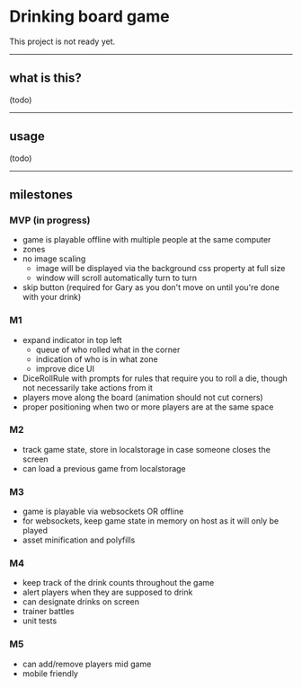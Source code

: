 # Drinking board game

This project is not ready yet.

----
## what is this?
(todo)

----
## usage
(todo)

----
## milestones

### MVP (in progress)
* game is playable offline with multiple people at the same computer
* zones
* no image scaling
  * image will be displayed via the background css property at full size
  * window will scroll automatically turn to turn
* skip button (required for Gary as you don't move on until you're done with your drink)

### M1
* expand indicator in top left
  * queue of who rolled what in the corner
  * indication of who is in what zone
  * improve dice UI
* DiceRollRule with prompts for rules that require you to roll a die, though not necessarily take actions from it
* players move along the board (animation should not cut corners)
* proper positioning when two or more players are at the same space

### M2
* track game state, store in localstorage in case someone closes the screen
* can load a previous game from localstorage

### M3
* game is playable via websockets OR offline
* for websockets, keep game state in memory on host as it will only be played
* asset minification and polyfills

### M4
* keep track of the drink counts throughout the game
* alert players when they are supposed to drink
* can designate drinks on screen
* trainer battles
* unit tests

### M5
* can add/remove players mid game
* mobile friendly
